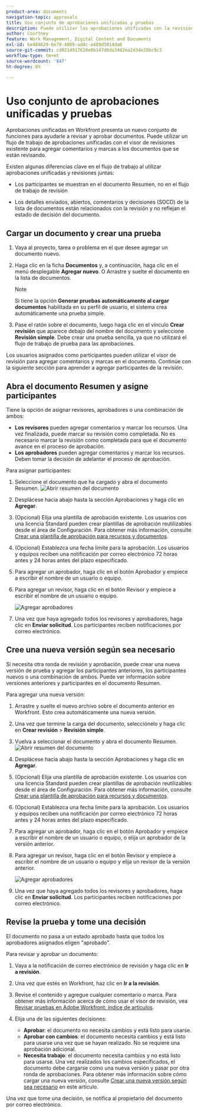 ```yaml
---
product-area: documents
navigation-topic: approvals
title: Uso conjunto de aprobaciones unificadas y pruebas
description: Puede utilizar las aprobaciones unificadas con la revisión.
author: Courtney
feature: Work Management, Digital Content and Documents
exl-id: be484629-6e70-4809-ad4c-a489d5814da6
source-git-commit: cd0214917620e0b147d0da3402ea2d34e28bc9c3
workflow-type: tm+mt
source-wordcount: '847'
ht-degree: 8%

---
```


# Uso conjunto de aprobaciones unificadas y pruebas

Aprobaciones unificadas en Workfront presenta un nuevo conjunto de funciones para ayudarle a revisar y aprobar documentos. Puede utilizar un flujo de trabajo de aprobaciones unificadas con el visor de revisiones existente para agregar comentarios y marcas a los documentos que se están revisando.

Existen algunas diferencias clave en el flujo de trabajo al utilizar aprobaciones unificadas y revisiones juntas:

* Los participantes se muestran en el documento Resumen, no en el flujo de trabajo de revisión

* Los detalles enviados, abiertos, comentarios y decisiones (SOCD) de la lista de documentos están relacionados con la revisión y no reflejan el estado de decisión del documento.

## Cargar un documento y crear una prueba

1. Vaya al proyecto, tarea o problema en el que desee agregar un documento nuevo.
1. Haga clic en la ficha **Documentos** y, a continuación, haga clic en el menú desplegable **Agregar nuevo**.
O
Arrastre y suelte el documento en la lista de documentos.

   >[!NOTE]
   >
   >Si tiene la opción **Generar pruebas automáticamente al cargar documentos** habilitada en su perfil de usuario, el sistema crea automáticamente una prueba simple.

1. Pase el ratón sobre el documento, luego haga clic en el vínculo **Crear revisión** que aparece debajo del nombre del documento y seleccione **Revisión simple**. Debe crear una prueba sencilla, ya que no utilizará el flujo de trabajo de prueba para las aprobaciones.

Los usuarios asignados como participantes pueden utilizar el visor de revisión para agregar comentarios y marcas en el documento. Continúe con la siguiente sección para aprender a agregar participantes de la revisión.

## Abra el documento Resumen y asigne participantes

Tiene la opción de asignar revisores, aprobadores o una combinación de ambos:

* **Los revisores** pueden agregar comentarios y marcar los recursos. Una vez finalizada, puede marcar su revisión como completada. No es necesario marcar la revisión como completada para que el documento avance en el proceso de aprobación.
* **Los aprobadores** pueden agregar comentarios y marcar los recursos. Deben tomar la decisión de adelantar el proceso de aprobación.

Para asignar participantes:

1. Seleccione el documento que ha cargado y abra el documento Resumen.
   ![Abrir resumen del documento](assets/open-doc-summary.png)

1. Desplácese hacia abajo hasta la sección Aprobaciones y haga clic en **Agregar**.

1. (Opcional) Elija una plantilla de aprobación existente. Los usuarios con una licencia Standard pueden crear plantillas de aprobación reutilizables desde el área de Configuración. Para obtener más información, consulte [Crear una plantilla de aprobación para recursos y documentos](/help/quicksilver/review-and-approve-work/document-reviews-and-approvals/manage-document-approvals/create-approval-template.md).

1. (Opcional) Establezca una fecha límite para la aprobación. Los usuarios y equipos reciben una notificación por correo electrónico 72 horas antes y 24 horas antes del plazo especificado.

1. Para agregar un aprobador, haga clic en el botón Aprobador y empiece a escribir el nombre de un usuario o equipo.

1. Para agregar un revisor, haga clic en el botón Revisor y empiece a escribir el nombre de un usuario o equipo.

   ![Agregar aprobadores](assets/add-approvers.png)

1. Una vez que haya agregado todos los revisores y aprobadores, haga clic en **Enviar solicitud**. Los participantes reciben notificaciones por correo electrónico.

## Cree una nueva versión según sea necesario

Si necesita otra ronda de revisión y aprobación, puede crear una nueva versión de prueba y agregar los participantes anteriores, los participantes nuevos o una combinación de ambos. Puede ver información sobre versiones anteriores y participantes en el documento Resumen.

Para agregar una nueva versión:

1. Arrastre y suelte el nuevo archivo sobre el documento anterior en Workfront. Esto crea automáticamente una nueva versión.

1. Una vez que termine la carga del documento, selecciónelo y haga clic en **Crear revisión** > **Revisión simple**.

1. Vuelva a seleccionar el documento y abra el documento Resumen.
   ![Abrir resumen del documento](assets/open-doc-summary.png)

1. Desplácese hacia abajo hasta la sección Aprobaciones y haga clic en **Agregar**.

1. (Opcional) Elija una plantilla de aprobación existente. Los usuarios con una licencia Standard pueden crear plantillas de aprobación reutilizables desde el área de Configuración. Para obtener más información, consulte [Crear una plantilla de aprobación para recursos y documentos](/help/quicksilver/review-and-approve-work/document-reviews-and-approvals/manage-document-approvals/create-approval-template.md).

1. (Opcional) Establezca una fecha límite para la aprobación. Los usuarios y equipos reciben una notificación por correo electrónico 72 horas antes y 24 horas antes del plazo especificado.

1. Para agregar un aprobador, haga clic en el botón Aprobador y empiece a escribir el nombre de un usuario o equipo, o elija un aprobador de la versión anterior.

1. Para agregar un revisor, haga clic en el botón Revisor y empiece a escribir el nombre de un usuario o equipo y elija un revisor de la versión anterior.

   ![Agregar aprobadores](assets/add-approvers.png)

1. Una vez que haya agregado todos los revisores y aprobadores, haga clic en **Enviar solicitud**. Los participantes reciben notificaciones por correo electrónico.

<!-- add info about reusing previous participants once released -->


## Revise la prueba y tome una decisión

El documento no pasa a un estado aprobado hasta que todos los aprobadores asignados eligen &quot;aprobado&quot;.

Para revisar y aprobar un documento:

1. Vaya a la notificación de correo electrónico de revisión y haga clic en **Ir a revisión**.

1. Una vez que estés en Workfront, haz clic en **Ir a la revisión**.

1. Revise el contenido y agregue cualquier comentario o marca. Para obtener más información acerca de cómo usar el visor de revisión, vea [Revisar pruebas en Adobe Workfront: índice de artículos](/help/quicksilver/review-and-approve-work/proofing/reviewing-proofs-within-workfront/review-proofs-in-wf.md).

1. Elija una de las siguientes decisiones:

   * **Aprobar**: el documento no necesita cambios y está listo para usarse.
   * **Aprobar con cambios**: el documento necesita cambios y está listo para usarse una vez que se hayan realizado. No se requiere una aprobación adicional.
   * **Necesita trabajo**: el documento necesita cambios y no está listo para usarse. Una vez realizados los cambios especificados, el documento debe cargarse como una nueva versión y pasar por otra ronda de aprobaciones. Para obtener más información sobre cómo cargar una nueva versión, consulte [Crear una nueva versión según sea necesario](#create-a-new-version-as-needed) en este artículo.

Una vez que tome una decisión, se notifica al propietario del documento por correo electrónico.

